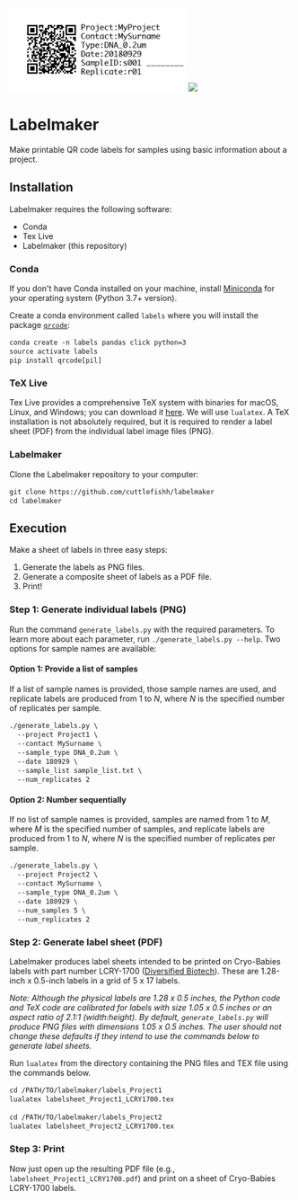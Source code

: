 <img src="example.png" height=150> <img src="https://images-na.ssl-images-amazon.com/images/I/41%2BEgB57iTL.jpg" height=150>

# Labelmaker

Make printable QR code labels for samples using basic information about a project. 

## Installation

Labelmaker requires the following software:

* Conda
* Tex Live
* Labelmaker (this repository)

### Conda

If you don't have Conda installed on your machine, install [Miniconda](https://conda.io/miniconda.html) for your operating system (Python 3.7+ version).

Create a conda environment called `labels` where you will install the package [`qrcode`](https://pypi.org/project/qrcode/):

```
conda create -n labels pandas click python=3
source activate labels
pip install qrcode[pil]
```

### TeX Live

Tex Live provides a comprehensive TeX system with binaries for macOS, Linux, and Windows; you can download it [here](https://tug.org/texlive/). We will use `lualatex`. A TeX installation is not absolutely required, but it is required to render a label sheet (PDF) from the individual label image files (PNG).

### Labelmaker

Clone the Labelmaker repository to your computer:

```
git clone https://github.com/cuttlefishh/labelmaker
cd labelmaker
```

## Execution

Make a sheet of labels in three easy steps:

1. Generate the labels as PNG files.
2. Generate a composite sheet of labels as a PDF file.
3. Print!

### Step 1: Generate individual labels (PNG)

Run the command `generate_labels.py` with the required parameters. To learn more about each parameter, run `./generate_labels.py --help`. Two options for sample names are available:

#### Option 1: Provide a list of samples

If a list of sample names is provided, those sample names are used, and replicate labels are produced from 1 to *N*, where *N* is the specified number of replicates per sample.

```
./generate_labels.py \
  --project Project1 \
  --contact MySurname \
  --sample_type DNA_0.2um \
  --date 180929 \
  --sample_list sample_list.txt \
  --num_replicates 2
```

#### Option 2: Number sequentially

If no list of sample names is provided, samples are named from 1 to *M*, where *M* is the specified number of samples, and replicate labels are produced from 1 to *N*, where *N* is the specified number of replicates per sample.

```
./generate_labels.py \
  --project Project2 \
  --contact MySurname \
  --sample_type DNA_0.2um \
  --date 180929 \
  --num_samples 5 \
  --num_replicates 2
```

### Step 2: Generate label sheet (PDF)

Labelmaker produces label sheets intended to be printed on Cryo-Babies labels with part number LCRY-1700 ([Diversified Biotech](https://www.divbio.com/product/lcry-1700)). These are 1.28-inch x 0.5-inch labels in a grid of 5 x 17 labels. 

*Note: Although the physical labels are 1.28 x 0.5 inches, the Python code and TeX code are calibrated for labels with size 1.05 x 0.5 inches or an aspect ratio of 2.1:1 (width:height). By default, `generate_labels.py` will produce PNG files with dimensions 1.05 x 0.5 inches. The user should not change these defaults if they intend to use the commands below to generate label sheets.*

Run `lualatex` from the directory containing the PNG files and TEX file using the commands below.

```
cd /PATH/TO/labelmaker/labels_Project1
lualatex labelsheet_Project1_LCRY1700.tex

cd /PATH/TO/labelmaker/labels_Project2
lualatex labelsheet_Project2_LCRY1700.tex
```

### Step 3: Print

Now just open up the resulting PDF file (e.g., `labelsheet_Project1_LCRY1700.pdf`) and print on a sheet of Cryo-Babies LCRY-1700 labels.
